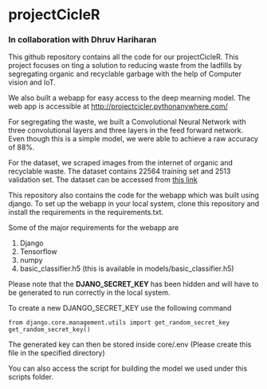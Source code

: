 # projectCicleR

### In collaboration with Dhruv Hariharan

This github repository contains all the code for our projectCicleR. This project focuses on ting a solution to reducing waste from the ladfills by segregating organic and recyclable garbage with the help of Computer vision and IoT. 

We also built a webapp for easy access to the deep mearning model. The web app is accessible at http://projectcicler.pythonanywhere.com/

For segregating the waste, we built a Convolutional Neural Network with three convolutional layers and three layers in the feed forward network. Even though this is a simple model, we were able to achieve a raw accuracy of 88%. 

For the dataset, we scraped images from the internet of organic and recyclable waste. The dataset contains 22564 training set and 2513 validation set. The dataset can be accessed from [this link](https://www.kaggle.com/datasets/techsash/waste-classification-data)

This repository also contains the code for the webapp which was built using django. To set up the webapp in your local system, clone this repository and install the requirements in the requirements.txt. 

Some of the major requirements for the webapp are 
1. Django
2. Tensorflow
3. numpy
4. basic_classifier.h5 (this is available in models/basic_classifier.h5)

Please note that the <b>DJANO_SECRET_KEY</b> has been hidden and will have to be generated to run correctly in the local system.

To create a new DJANGO_SECRET_KEY use the following command

```
from django.core.management.utils import get_random_secret_key
get_random_secret_key()
```

The generated key can then be stored inside core/.env (Please create this file in the specified directory)

You can also access the script for building the model we used under this scripts folder. 
